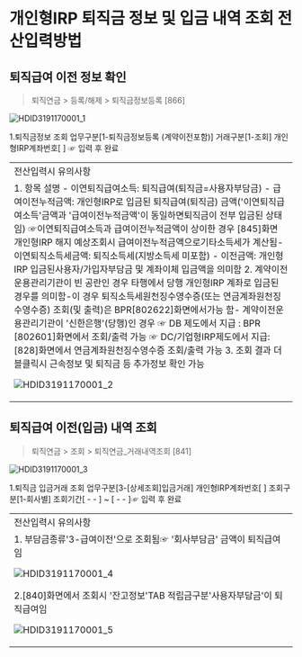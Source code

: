 # 개인형IRP 퇴직금 정보 및 입금 내역 조회 전산입력방법
## 퇴직급여 이전 정보 확인
> 퇴직연금 > 등록/해제 > 퇴직금정보등록 [866]

![HDID3191170001_1](HDID3191170001_1.jpg)

1.퇴직금정보 조회
업무구분[1-퇴직금정보등록 (계약이전포함)]
거래구분[1-조회]
개인형IRP계좌번호[ ] ☞ 입력 후 완료

<table><tbody><tr>
<td>
전산입력시 유의사항</td></tr><tr>
<td>1. 항목 설명
- 이연퇴직급여소득: 퇴직급여(퇴직금=사용자부담금)
- 급여이전누적금액: 개인형IRP로 입금된 퇴직급여(퇴직금) 금액('이연퇴직급여소득'금액과 '급여이전누적금액'이 동일하면퇴직금이 전부 입금된 상태임)
☞이연퇴직급여소득과 급여이전누적금액이 상이한 경우 [845]화면 개인형IRP 해지 예상조회시 급여이전누적금액으로기타소득세가 계산됨- 이연퇴직소득세금액: 퇴직소득세(지방소득세 미포함)
- 이전금액: 개인형IRP 입금된사용자/가입자부담금 및 계좌이체 입금액을 의미함
2. 계약이전운용관리기관이 빈 공란인 경우 타행에서 당행 개인형IRP 계좌로 입금된 경우를 의미함-이 경우 퇴직소득세원천징수영수증(또는 연금계좌원천징수영수증) 조회(및 출력)은 BPR[802622]화면에서가능 함- 계약이전운용관리기관이 '신한은행'(당행)인 경우
☞ DB 제도에서 지급 : BPR [802601]화면에서 조회/출력 가능
☞ DC/기업형IRP제도에서 지급: [828]화면에서 연금계좌원천징수영수증 조회/출력 가능
3. 조회 결과 더블클릭시 근속정보 및 퇴직금 등 추가정보 확인 가능

![HDID3191170001_2](HDID3191170001_2.jpg)
</td></tr></tbody>
</table>


## 퇴직급여 이전(입금) 내역 조회
> 퇴직연금 > 조회 > 퇴직연금_거래내역조회 [841]

![HDID3191170001_3](HDID3191170001_3.jpg)

1.퇴직금 입금거래 조회
업무구분[3-[상세조회]입금거래]
개인형IRP계좌번호[ ]
조회구분[1-회사별]
조회기간[ - - ] ~ [ - - ]☞ 입력 후 완료

<table><tbody><tr>
<td>
전산입력시 유의사항</td></tr><tr>
<td>1. 부담금종류'3-급여이전'으로 조회됨☞ '회사부담금' 금액이 퇴직급여임

![HDID3191170001_4](HDID3191170001_4.jpg)

2.[840]화면에서 조회시 '잔고정보'TAB 적립금구분'사용자부담금'이 퇴직급여임

![HDID3191170001_5](HDID3191170001_5.jpg)
</td></tr></tbody>
</table>


